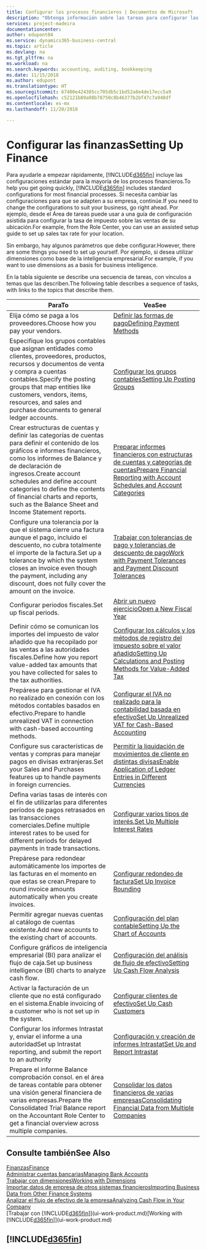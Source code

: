 ```yaml
---
title: Configurar los procesos financieros | Documentos de Microsoft
description: "Obtenga información sobre las tareas para configurar las finanzas en su empresa para adaptarse a todas sus necesidades de contabilidad o auditoría."
services: project-madeira
documentationcenter: 
author: edupont04
ms.service: dynamics365-business-central
ms.topic: article
ms.devlang: na
ms.tgt_pltfrm: na
ms.workload: na
ms.search.keywords: accounting, auditing, bookkeeping
ms.date: 11/15/2018
ms.author: edupont
ms.translationtype: HT
ms.sourcegitcommit: 67400e424305cc705db5c1bd52a8e4de17ecc5a9
ms.openlocfilehash: c52121b89a08b78750c8b46377b2bf47c7a948df
ms.contentlocale: es-mx
ms.lasthandoff: 11/20/2018

---
```

# <a name="setting-up-finance"></a><span data-ttu-id="9ef84-103">Configurar las finanzas</span><span class="sxs-lookup"><span data-stu-id="9ef84-103">Setting Up Finance</span></span>
<span data-ttu-id="9ef84-104">Para ayudarle a empezar rápidamente, [!INCLUDE[d365fin](includes/d365fin_md.md)] incluye las configuraciones estándar para la mayoría de los procesos financieros.</span><span class="sxs-lookup"><span data-stu-id="9ef84-104">To help you get going quickly, [!INCLUDE[d365fin](includes/d365fin_md.md)] includes standard configurations for most financial processes.</span></span> <span data-ttu-id="9ef84-105">Si necesita cambiar las configuraciones para que se adapten a su empresa, continúe.</span><span class="sxs-lookup"><span data-stu-id="9ef84-105">If you need to change the configurations to suit your business, go right ahead.</span></span> <span data-ttu-id="9ef84-106">Por ejemplo, desde el Área de tareas puede usar a una guía de configuración asistida para configurar la tasa de impuesto sobre las ventas de su ubicación.</span><span class="sxs-lookup"><span data-stu-id="9ef84-106">For example, from the Role Center, you can use an assisted setup guide to set up sales tax rate for your location.</span></span>  

<span data-ttu-id="9ef84-107">Sin embargo, hay algunos parámetros que debe configurar.</span><span class="sxs-lookup"><span data-stu-id="9ef84-107">However, there are some things you need to set up yourself.</span></span> <span data-ttu-id="9ef84-108">Por ejemplo, si desea utilizar dimensiones como base de la inteligencia empresarial.</span><span class="sxs-lookup"><span data-stu-id="9ef84-108">For example, if you want to use dimensions as a basis for business intelligence.</span></span>  

<span data-ttu-id="9ef84-109">En la tabla siguiente se describe una secuencia de tareas, con vínculos a temas que las describen.</span><span class="sxs-lookup"><span data-stu-id="9ef84-109">The following table describes a sequence of tasks, with links to the topics that describe them.</span></span>

| <span data-ttu-id="9ef84-110">Para</span><span class="sxs-lookup"><span data-stu-id="9ef84-110">To</span></span> | <span data-ttu-id="9ef84-111">Vea</span><span class="sxs-lookup"><span data-stu-id="9ef84-111">See</span></span> |
| --- | --- |
| <span data-ttu-id="9ef84-112">Elija cómo se paga a los proveedores.</span><span class="sxs-lookup"><span data-stu-id="9ef84-112">Choose how you pay your vendors.</span></span> |[<span data-ttu-id="9ef84-113">Definir las formas de pago</span><span class="sxs-lookup"><span data-stu-id="9ef84-113">Defining Payment Methods</span></span>](finance-payment-methods.md) |
| <span data-ttu-id="9ef84-114">Especifique los grupos contables que asignan entidades como clientes, proveedores, productos, recursos y documentos de venta y compra a cuentas contables.</span><span class="sxs-lookup"><span data-stu-id="9ef84-114">Specify the posting groups that map entities like customers, vendors, items, resources, and sales and purchase documents to general ledger accounts.</span></span> |[<span data-ttu-id="9ef84-115">Configurar los grupos contables</span><span class="sxs-lookup"><span data-stu-id="9ef84-115">Setting Up Posting Groups</span></span>](finance-posting-groups.md)|
|<span data-ttu-id="9ef84-116">Crear estructuras de cuentas y definir las categorías de cuentas para definir el contenido de los gráficos e informes financieros, como los informes de Balance y de declaración de ingresos.</span><span class="sxs-lookup"><span data-stu-id="9ef84-116">Create account schedules and define account categories to define the contents of financial charts and reports, such as the Balance Sheet and Income Statement reports.</span></span>|[<span data-ttu-id="9ef84-117">Preparar informes financieros con estructuras de cuentas y categorías de cuentas</span><span class="sxs-lookup"><span data-stu-id="9ef84-117">Prepare Financial Reporting with Account Schedules and Account Categories</span></span>](bi-how-work-account-schedule.md)|
|<span data-ttu-id="9ef84-118">Configure una tolerancia por la que el sistema cierre una factura aunque el pago, incluido el descuento, no cubra totalmente el importe de la factura.</span><span class="sxs-lookup"><span data-stu-id="9ef84-118">Set up a tolerance by which the system closes an invoice even though the payment, including any discount, does not fully cover the amount on the invoice.</span></span>|[<span data-ttu-id="9ef84-119">Trabajar con tolerancias de pago y tolerancias de descuento de pago</span><span class="sxs-lookup"><span data-stu-id="9ef84-119">Work with Payment Tolerances and Payment Discount Tolerances</span></span>](finance-payment-tolerance-and-payment-discount-tolerance.md)|
| <span data-ttu-id="9ef84-120">Configurar periodos fiscales.</span><span class="sxs-lookup"><span data-stu-id="9ef84-120">Set up fiscal periods.</span></span> |[<span data-ttu-id="9ef84-121">Abrir un nuevo ejercicio</span><span class="sxs-lookup"><span data-stu-id="9ef84-121">Open a New Fiscal Year</span></span>](finance-how-open-new-fiscal-year.md) |
| <span data-ttu-id="9ef84-122">Definir cómo se comunican los importes del impuesto de valor añadido que ha recopilado por las ventas a las autoridades fiscales.</span><span class="sxs-lookup"><span data-stu-id="9ef84-122">Define how you report value-added tax amounts that you have collected for sales to the tax authorities.</span></span> |[<span data-ttu-id="9ef84-123">Configurar los cálculos y los métodos de registro del impuesto sobre el valor añadido</span><span class="sxs-lookup"><span data-stu-id="9ef84-123">Setting Up Calculations and Posting Methods for Value-Added Tax</span></span>](finance-setup-vat.md)|
|<span data-ttu-id="9ef84-124">Prepárese para gestionar el IVA no realizado en conexión con los métodos contables basados en efectivo.</span><span class="sxs-lookup"><span data-stu-id="9ef84-124">Prepare to handle unrealized VAT in connection with cash-based accounting methods.</span></span>|[<span data-ttu-id="9ef84-125">Configurar el IVA no realizado para la contabilidad basada en efectivo</span><span class="sxs-lookup"><span data-stu-id="9ef84-125">Set Up Unrealized VAT for Cash-Based Accounting</span></span>](finance-setup-unrealized-vat.md)|
| <span data-ttu-id="9ef84-126">Configure sus características de ventas y compras para manejar pagos en divisas extranjeras.</span><span class="sxs-lookup"><span data-stu-id="9ef84-126">Set your Sales and Purchases features up to handle payments in foreign currencies.</span></span>|[<span data-ttu-id="9ef84-127">Permitir la liquidación de movimientos de cliente en distintas divisas</span><span class="sxs-lookup"><span data-stu-id="9ef84-127">Enable Application of Ledger Entries in Different Currencies</span></span>](finance-how-enable-application-ledger-entries-different-currencies.md)
|<span data-ttu-id="9ef84-128">Defina varias tasas de interés con el fin de utilizarlas para diferentes períodos de pagos retrasados en las transacciones comerciales.</span><span class="sxs-lookup"><span data-stu-id="9ef84-128">Define multiple interest rates to be used for different periods for delayed payments in trade transactions.</span></span>|[<span data-ttu-id="9ef84-129">Configurar varios tipos de interés.</span><span class="sxs-lookup"><span data-stu-id="9ef84-129">Set Up Multiple Interest Rates</span></span>](finance-how-to-set-up-multiple-interest-rates.md)|
|<span data-ttu-id="9ef84-130">Prepárese para redondear automáticamente los importes de las facturas en el momento en que estas se crean.</span><span class="sxs-lookup"><span data-stu-id="9ef84-130">Prepare to round invoice amounts automatically when you create invoices.</span></span>|[<span data-ttu-id="9ef84-131">Configurar redondeo de factura</span><span class="sxs-lookup"><span data-stu-id="9ef84-131">Set Up Invoice Rounding</span></span>](finance-set-up-invoice-rounding.md)|
| <span data-ttu-id="9ef84-132">Permitir agregar nuevas cuentas al catálogo de cuentas existente.</span><span class="sxs-lookup"><span data-stu-id="9ef84-132">Add new accounts to the existing chart of accounts.</span></span> |[<span data-ttu-id="9ef84-133">Configuración del plan contable</span><span class="sxs-lookup"><span data-stu-id="9ef84-133">Setting Up the Chart of Accounts</span></span>](finance-setup-chart-accounts.md) |
| <span data-ttu-id="9ef84-134">Configure gráficos de inteligencia empresarial (BI) para analizar el flujo de caja.</span><span class="sxs-lookup"><span data-stu-id="9ef84-134">Set up business intelligence (BI) charts to analyze cash flow.</span></span> |[<span data-ttu-id="9ef84-135">Configuración del análisis de flujo de efectivo</span><span class="sxs-lookup"><span data-stu-id="9ef84-135">Setting Up Cash Flow Analysis</span></span>](finance-setup-cash-flow-analyses.md) |
|<span data-ttu-id="9ef84-136">Activar la facturación de un cliente que no está configurado en el sistema.</span><span class="sxs-lookup"><span data-stu-id="9ef84-136">Enable invoicing of a customer who is not set up in the system.</span></span>|[<span data-ttu-id="9ef84-137">Configurar clientes de efectivo</span><span class="sxs-lookup"><span data-stu-id="9ef84-137">Set Up Cash Customers</span></span>](finance-how-to-set-up-cash-customers.md)|
| <span data-ttu-id="9ef84-138">Configurar los informes Intrastat y, enviar el informe a una autoridad</span><span class="sxs-lookup"><span data-stu-id="9ef84-138">Set up Intrastat reporting, and submit the report to an authority</span></span> | [<span data-ttu-id="9ef84-139">Configuración y creación de informes Intrastat</span><span class="sxs-lookup"><span data-stu-id="9ef84-139">Set Up and Report Intrastat</span></span>](finance-how-setup-report-intrastat.md)|
|<span data-ttu-id="9ef84-140">Prepare el informe Balance comprobación consol. en el área de tareas contable para obtener una visión general financiera de varias empresas.</span><span class="sxs-lookup"><span data-stu-id="9ef84-140">Prepare the Consolidated Trial Balance report on the Accountant Role Center to get a financial overview across multiple companies.</span></span>|[<span data-ttu-id="9ef84-141">Consolidar los datos financieros de varias empresas</span><span class="sxs-lookup"><span data-stu-id="9ef84-141">Consolidating Financial Data from Multiple Companies</span></span>](finance-consolidated-company-reporting.md)|

## <a name="see-also"></a><span data-ttu-id="9ef84-142">Consulte también</span><span class="sxs-lookup"><span data-stu-id="9ef84-142">See Also</span></span>
[<span data-ttu-id="9ef84-143">Finanzas</span><span class="sxs-lookup"><span data-stu-id="9ef84-143">Finance</span></span>](finance.md)  
[<span data-ttu-id="9ef84-144">Administrar cuentas bancarias</span><span class="sxs-lookup"><span data-stu-id="9ef84-144">Managing Bank Accounts</span></span>](bank-manage-bank-accounts.md)  
[<span data-ttu-id="9ef84-145">Trabajar con dimensiones</span><span class="sxs-lookup"><span data-stu-id="9ef84-145">Working with Dimensions</span></span>](finance-dimensions.md)  
[<span data-ttu-id="9ef84-146">Importar datos de empresa de otros sistemas financieros</span><span class="sxs-lookup"><span data-stu-id="9ef84-146">Importing Business Data from Other Finance Systems</span></span>](across-import-data-configuration-packages.md)  
[<span data-ttu-id="9ef84-147">Analizar el flujo de efectivo de la empresa</span><span class="sxs-lookup"><span data-stu-id="9ef84-147">Analyzing Cash Flow in Your Company</span></span>](finance-analyze-cash-flow.md)  
<span data-ttu-id="9ef84-148">[Trabajar con [!INCLUDE[d365fin](includes/d365fin_md.md)]](ui-work-product.md)</span><span class="sxs-lookup"><span data-stu-id="9ef84-148">[Working with [!INCLUDE[d365fin](includes/d365fin_md.md)]](ui-work-product.md)</span></span>  

## [!INCLUDE[d365fin](includes/free_trial_md.md)]  

